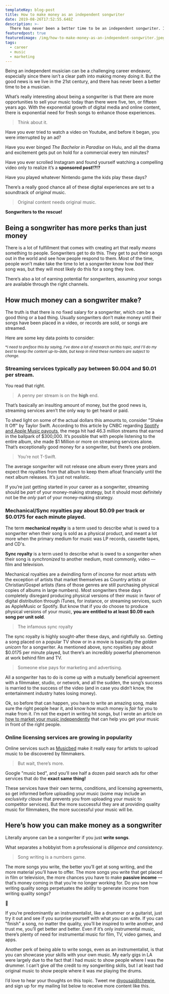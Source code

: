 ```yaml
---
templateKey: blog-post
title: How to make money as an independent songwriter
date: 2019-08-26T17:52:55.648Z
description: >-
  There has never been a better time to be an independent songwriter. I’m going to show you how you can turn your creativity into dollars and cents. Read more to find out how.
featuredpost: true
featuredimage: /img/how-to-make-money-as-an-independent-songwriter.jpeg
tags:
  - career
  - music
  - marketing
---
```


Being an independent musician can be a challenging career endeavor, especially since there isn’t a clear path into making money doing it. But the good news is we live in the 21st century, and there has never been a better time to be a musician.

What’s really interesting about being a songwriter is that there are more opportunities to sell your music today than there were five, ten, or fifteen years ago. With the exponential growth of digital media and online content, there is exponential need for fresh songs to enhance those experiences.

> Think about it.

Have you ever tried to watch a video on Youtube, and before it began, you were interrupted by an ad?

Have you ever binged _The Bachelor in Paradise_ on Hulu, and all the drama and excitement gets put on hold for a commercial every ten minutes?

Have you ever scrolled Instagram and found yourself watching a compelling video only to realize it’s a **sponsored post!?!?**

Have you played whatever Nintendo game the kids play these days?

There’s a really good chance all of these digital experiences are set to a soundtrack of _original_ music.

> Original content needs original music.

**Songwriters to the rescue!**

## Being a songwriter has more perks than just money

There is a lot of fulfillment that comes with creating art that really _means_ something to people. Songwriters get to do this. They get to put their songs out in the world and see how people respond to them. Most of the time, people won’t make take the time to let a songwriter know how _bad_ their song was, but they will most likely do this for a song they love.

There’s also a lot of earning potential for songwriters, assuming your songs are available through the right channels.

## How much money can a songwriter make?

The truth is that there is no fixed salary for a songwriter, which can be a good thing or a bad thing. Usually songwriters don’t make money until their songs have been placed in a video, or records are sold, or songs are streamed.

Here are some key data points to consider:

<small>\*_I need to preface this by saying, I've done a lot of research on this topic, and I'll do my best to keep the content up-to-date, but keep in mind these numbers are subject to change._</small>

### Streaming services typically pay between $0.004 and $0.01 per stream.

You read that right.

> A penny per stream is on the **high** end.

That’s basically an insulting amount of money, but the good news is, streaming services aren’t the only way to get heard or paid.

To shed light on some of the actual dollars this amounts to, consider "Shake It Off" by Taylor Swift. According to this article by CNBC regarding [Spotify and Apple Music payouts](https://www.cnbc.com/2018/01/26/how-spotify-apple-music-can-pay-musicians-more-commentary.html), the mega hit had 46.3 million streams that earned in the ballpark of $300,000.  It’s possible that with people listening to the entire album, she made $1 Million or more on streaming services alone. That’s exceptionally good money for a songwriter, but there’s one problem.

> You’re not T-Swift.

The average songwriter will not release one album every three years and expect the royalties from that album to keep them afloat financially until the next album releases. It’s just not realistic.

If you’re just getting started in your career as a songwriter, streaming should be _part_ of your money-making strategy, but it should most definitely not be the _only_ part of your money-making strategy.

### Mechanical/Sync royalties pay about $0.09 per track or $0.0175 for each minute played.

The term **mechanical royalty** is a term used to describe what is owed to a songwriter when their song is sold as a physical product, and meant a lot more when the primary medium for music was LP records, cassette tapes, and CD's.

**Sync royalty** is a term used to describe what is owed to a songwriter when their song is _synchronized_ to another medium, most commonly, video — film and television.

Mechanical royalties are a dwindling form of income for most artists with the exception of artists that market themselves as Country artists or Christian/Gospel artists (fans of those genres are still purchasing physical copies of albums in large numbers). Most songwriters these days completely disregard producing physical versions of their music in favor of digital distribution through iTunes, for instance, or streaming services, such as AppleMusic or Spotify. But know that if you do choose to produce physical versions of your music, **you are entitled to at least \$0.09 each song per unit sold**.

> The infamous sync royalty

The sync royalty is highly sought-after these days, and rightfully so. Getting a song placed on a popular TV show or in a movie is basically the _golden unicorn_ for a songwriter. As mentioned above, sync royalties pay about \$0.0175 per minute played, but there’s an incredibly powerful phenomenon at work behind film and TV.

> Someone else pays for marketing and advertising.

All a songwriter has to do is come up with a mutually beneficial agreement with a filmmaker, studio, or network, and all the sudden, the song’s success is married to the success of the video (and in case you didn’t know, the entertainment industry hates losing money).

Ok, so before that can happen, you have to write an amazing song, make sure the right people hear it, and know how much money is _fair_ for you to make from it. I’m not the expert in writing hit songs, but I wrote an article on [how to market your music independently](####) that can help you get your music in front of the right people.

### Online licensing services are growing in popularity

Online services such as [Musicbed](https://www.musicbed.com/) make it really easy for artists to upload music to be discovered by filmmakers.

> But wait, there’s more.

Google "music bed", and you’ll see half a dozen paid search ads for other services that do the **exact same thing!**

These services have their own terms, conditions, and licensing agreements, so get informed before uploading your music (some may include an _exclusivity clause_ that prevents you from uploading your music to competitor services). But the more successful they are at providing quality music for filmmakers, the more successful your music will be.

## Here’s how you can make money as a songwriter

Literally anyone can be a songwriter if you just **write songs**.

What separates a hobbyist from a professional is _diligence and consistency_.

> Song writing is a numbers game.

The more songs you write, the better you’ll get at song writing, and the more material you’ll have to offer. The more songs you write that get placed in film or television, the more chances you have to make **passive income** — that’s money coming in that you’re no longer working for. Do you see how writing quality songs perpetuates the ability to generate income from writing quality songs?

🤯

If you’re predominantly an instrumentalist, like a drummer or a guitarist, just try it out and see if you surprise yourself with what you can write. If you can "finish" a song, no matter the quality, you’ll be inspired to write another, and trust me, you’ll get better and better. Even if it’s only instrumental music, there’s plenty of need for instrumental music for film, TV, video games, and apps.

Another perk of being able to write songs, even as an instrumentalist, is that you can showcase your skills with your own music. My early gigs in LA were largely due to the fact that I had music to show people where I was the drummer. I can’t give _all_ the credit to my songwriting skills, but I at least had original music to show people where it was _me_ playing the drums.

I’d love to hear your thoughts on this topic. Tweet me [@yousaiditchewie](https://twitter.com/yousaiditchewie), and sign up for my mailing list below to receive more content like this.
